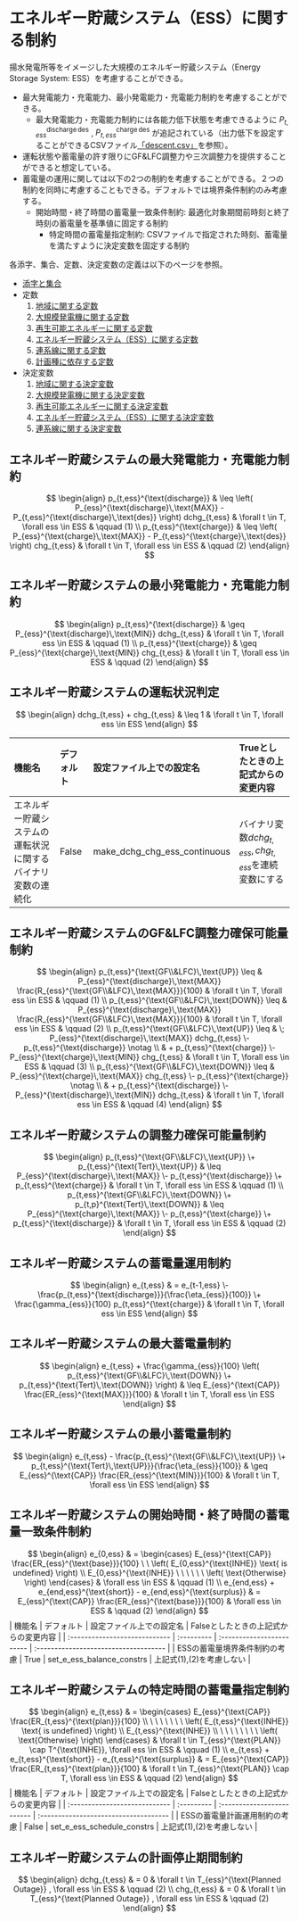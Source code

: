 # エネルギー貯蔵システム（ESS）に関する制約
揚水発電所等をイメージした大規模のエネルギー貯蔵システム（Energy Storage System: ESS）を考慮することができる。

- 最大発電能力・充電能力、最小発電能力・充電能力制約を考慮することができる。
  - 最大発電能力・充電能力制約には各能力低下状態を考慮できるように $P_{t,ess}^{\text{discharge}\,\text{des}}$ , $P_{t,ess}^{\text{charge}\,\text{des}}$ が追記されている（出力低下を設定することができるCSVファイル[「descent.csv」](../../05_csvfile/02_generation.md#出力低下)を参照）。
- 運転状態や蓄電量の許す限りにGF&LFC調整力や三次調整力を提供することができると想定している。
- 蓄電量の運用に関しては以下の2つの制約を考慮することができる。２つの制約を同時に考慮することもできる。デフォルトでは境界条件制約のみ考慮する。
  - 開始時間・終了時間の蓄電量一致条件制約: 最適化対象期間前時刻と終了時刻の蓄電量を基準値に固定する制約
    - 特定時間の蓄電量指定制約: CSVファイルで指定された時刻、蓄電量を満たすように決定変数を固定する制約

各添字、集合、定数、決定変数の定義は以下のページを参照。
- [添字と集合](../03_set_and_index.md)
- 定数
  1. [地域に関する定数](../04_parameter/01_area.md)
  2. [大規模発電機に関する定数](../04_parameter/02_generator.md)
  3. [再生可能エネルギーに関する定数](../04_parameter/03_re.md)
  4. [エネルギー貯蔵システム（ESS）に関する定数](../04_parameter/04_ess.md)
  5. [連系線に関する定数](../04_parameter/05_tie.md)
  6. [計画種に依存する定数](../04_parameter/06_depend_on_scheduling_kind.md)
- 決定変数
  1. [地域に関する決定変数](../05_variable/01_area.md)
  2. [大規模発電機に関する決定変数](../05_variable/02_geneation.md)
  3. [再生可能エネルギーに関する決定変数](../05_variable/03_re.md)
  4. [エネルギー貯蔵システム（ESS）に関する決定変数](../05_variable/04_ess.md)
  5. [連系線に関する決定変数](../05_variable/05_tie.md)


## エネルギー貯蔵システムの最大発電能力・充電能力制約

$$
\begin{align}
   p_{t,ess}^{\text{discharge}}
    & \leq \left( P_{ess}^{\text{discharge}\,\text{MAX}} - P_{t,ess}^{\text{discharge}\,\text{des}} \right) dchg_{t,ess}
    & \forall t \in T, \forall ess \in ESS
    & \qquad (1)
\\
   p_{t,ess}^{\text{charge}}
    & \leq \left( P_{ess}^{\text{charge}\,\text{MAX}} - P_{t,ess}^{\text{charge}\,\text{des}} \right) chg_{t,ess}
    & \forall t \in T, \forall ess \in ESS
    & \qquad (2)
\end{align}
$$
## エネルギー貯蔵システムの最小発電能力・充電能力制約
$$
\begin{align}
   p_{t,ess}^{\text{discharge}}
    & \geq P_{ess}^{\text{discharge}\,\text{MIN}} dchg_{t,ess}
    & \forall t \in T, \forall ess \in ESS
    & \qquad (1)
\\
   p_{t,ess}^{\text{charge}}
    & \geq P_{ess}^{\text{charge}\,\text{MIN}} chg_{t,ess}
    & \forall t \in T, \forall ess \in ESS
    & \qquad (2)
\end{align}
$$
## エネルギー貯蔵システムの運転状況判定
$$
\begin{align}
   dchg_{t,ess} + chg_{t,ess}
    & \leq 1
    & \forall t \in T, \forall ess \in ESS
\end{align}
$$

| 機能名                                                       | デフォルト | 設定ファイル上での設定名     | Trueとしたときの上記式からの変更内容                    |
| :----------------------------------------------------------- | :--------- | :--------------------------- | :------------------------------------------------------ |
| エネルギー貯蔵システムの運転状況に関するバイナリ変数の連続化 | False      | make_dchg_chg_ess_continuous | バイナリ変数$dchg_{t,ess}, chg_{t,ess}$を連続変数にする |

## エネルギー貯蔵システムのGF&LFC調整力確保可能量制約
$$
\begin{align}
   p_{t,ess}^{\text{GF\\&LFC}\,\text{UP}}
   \leq &  P_{ess}^{\text{discharge}\,\text{MAX}} \frac{R_{ess}^{\text{GF\\&LFC}\,\text{MAX}}}{100}
        & \forall t \in T, \forall ess \in ESS
        & \qquad (1)
\\
   p_{t,ess}^{\text{GF\\&LFC}\,\text{DOWN}}
   \leq &  P_{ess}^{\text{discharge}\,\text{MAX}} \frac{R_{ess}^{\text{GF\\&LFC}\,\text{MAX}}}{100}
        & \forall t \in T, \forall ess \in ESS
        & \qquad (2)
\\
   p_{t,ess}^{\text{GF\\&LFC}\,\text{UP}}
   \leq & \; P_{ess}^{\text{discharge}\,\text{MAX}} dchg_{t,ess}
   \- p_{t,ess}^{\text{discharge}} \notag
   \\
        &  + p_{t,ess}^{\text{charge}}
   \- P_{ess}^{\text{charge}\,\text{MIN}} chg_{t,ess}
        & \forall t \in T, \forall ess \in ESS
        & \qquad (3)
\\
  p_{t,ess}^{\text{GF\\&LFC}\,\text{DOWN}}
   \leq &  P_{ess}^{\text{charge}\,\text{MAX}} chg_{t,ess}
   \- p_{t,ess}^{\text{charge}} \notag
   \\
        &  + p_{t,ess}^{\text{discharge}}
   \- P_{ess}^{\text{discharge}\,\text{MIN}} dchg_{t,ess}
        & \forall t \in T, \forall ess \in ESS
        & \qquad (4)
\end{align}
$$
## エネルギー貯蔵システムの調整力確保可能量制約
$$
\begin{align}
   p_{t,ess}^{\text{GF\\&LFC}\,\text{UP}}
   \+ p_{t,ess}^{\text{Tert}\,\text{UP}}
    & \leq P_{ess}^{\text{discharge}\,\text{MAX}}
   \- p_{t,ess}^{\text{discharge}}
   \+ p_{t,ess}^{\text{charge}}
    & \forall t \in T, \forall ess \in ESS
    & \qquad (1)
\\
   p_{t,ess}^{\text{GF\\&LFC}\,\text{DOWN}}
   \+ p_{t,p}^{\text{Tert}\,\text{DOWN}}
    & \leq P_{ess}^{\text{charge}\,\text{MAX}}
   \- p_{t,ess}^{\text{charge}}
   \+ p_{t,ess}^{\text{discharge}}
    & \forall t \in T, \forall ess \in ESS
    & \qquad (2)
\end{align}
$$
## エネルギー貯蔵システムの蓄電量運用制約
$$
\begin{align}
   e_{t,ess}
    & = e_{t-1,ess}
   \- \frac{p_{t,ess}^{\text{discharge}}}{\frac{\eta_{ess}}{100}}
   \+ \frac{\gamma_{ess}}{100} p_{t,ess}^{\text{charge}}
    & \forall t \in T, \forall ess \in ESS
\end{align}
$$
## エネルギー貯蔵システムの最大蓄電量制約
$$
\begin{align}
   e_{t,ess} + \frac{\gamma_{ess}}{100} \left( p_{t,ess}^{\text{GF\\&LFC}\,\text{DOWN}}
   \+ p_{t,ess}^{\text{Tert}\,\text{DOWN}} \right)
    & \leq E_{ess}^{\text{CAP}} \frac{ER_{ess}^{\text{MAX}}}{100}
    & \forall t \in T, \forall ess \in ESS
\end{align}
$$
## エネルギー貯蔵システムの最小蓄電量制約
$$
\begin{align}
   e_{t,ess} - \frac{p_{t,ess}^{\text{GF\\&LFC}\,\text{UP}}
      \+ p_{t,ess}^{\text{Tert}\,\text{UP}}}{\frac{\eta_{ess}}{100}}
    & \geq E_{ess}^{\text{CAP}} \frac{ER_{ess}^{\text{MIN}}}{100}
    & \forall t \in T, \forall ess \in ESS
\end{align}
$$

## エネルギー貯蔵システムの開始時間・終了時間の蓄電量一致条件制約

$$
\begin{align}
   e_{0,ess}
    & = \begin{cases}
           E_{ess}^{\text{CAP}} \frac{ER_{ess}^{\text{base}}}{100}
           \ \ \left( E_{0,ess}^{\text{INHE}} \text{ is undefined} \right) \\
           E_{0,ess}^{\text{INHE}}
           \ \ \ \ \ \ \left( \text{Otherwise} \right)
        \end{cases}
    & \forall ess \in ESS
    & \qquad (1)
\\
   e_{end,ess} + e_{end,ess}^{\text{short}} - e_{end,ess}^{\text{surplus}}
    & = E_{ess}^{\text{CAP}} \frac{ER_{ess}^{\text{base}}}{100}
    & \forall ess \in ESS
    & \qquad (2)
\end{align}
$$
| 機能名                        | デフォルト | 設定ファイル上での設定名  | Falseとしたときの上記式からの変更内容 |
| :---------------------------- | :--------- | :------------------------ | :------------------------------------ |
| ESSの蓄電量境界条件制約の考慮 | True       | set_e_ess_balance_constrs | 上記式(1),(2)を考慮しない             |

## エネルギー貯蔵システムの特定時間の蓄電量指定制約

$$
\begin{align}
   e_{t,ess}
    & = \begin{cases}
           E_{ess}^{\text{CAP}} \frac{ER_{t,ess}^{\text{plan}}}{100}                    \\
           \ \ \ \ \ \ \ \left( E_{t,ess}^{\text{INHE}} \text{ is undefined} \right) \\
           E_{t,ess}^{\text{INHE}}                                                   \\
           \ \ \ \ \ \ \ \ \left( \text{Otherwise} \right)
        \end{cases}
    & \forall t \in T_{ess}^{\text{PLAN}} \cap T^{\text{INHE}},
   \forall ess \in ESS
   & \qquad (1)
\\
   e_{t,ess} + e_{t,ess}^{\text{short}} - e_{t,ess}^{\text{surplus}}
    & = E_{ess}^{\text{CAP}} \frac{ER_{t,ess}^{\text{plan}}}{100}
    & \forall t \in T_{ess}^{\text{PLAN}} \cap T,
   \forall ess \in ESS
   & \qquad (2)
\end{align}
$$
| 機能名                        | デフォルト | 設定ファイル上での設定名   | Falseとしたときの上記式からの変更内容 |
| :---------------------------- | :--------- | :------------------------- | :------------------------------------ |
| ESSの蓄電量計画運用制約の考慮 | False      | set_e_ess_schedule_constrs | 上記式(1),(2)を考慮しない             |

## エネルギー貯蔵システムの計画停止期間制約

$$
\begin{align}
   dchg_{t,ess}
    & = 0
    & \forall t \in T_{ess}^{\text{Planned Outage}} , \forall ess \in ESS
    & \qquad (2)
\\
   chg_{t,ess}
    & = 0
    & \forall t \in T_{ess}^{\text{Planned Outage}} , \forall ess \in ESS
    & \qquad (2)
\end{align}
$$
